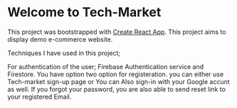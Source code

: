 # Welcome to Tech-Market

This project was bootstrapped with [Create React App](https://github.com/facebook/create-react-app).
This  project aims to display demo e-commerce website. 

Techniques I have used in this project;

For  authentication of the user; Firebase Authentication service and Firestore.  You have option two option for registeration. you can either use Tech-market sign-up page or You can Also sign-in with your Google accunt as well. If you forgot your password, you are also able to send reset link to your registered Email.

